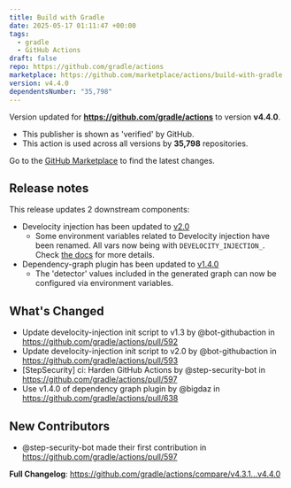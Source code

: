 ```yaml
---
title: Build with Gradle
date: 2025-05-17 01:11:47 +00:00
tags:
  - gradle
  - GitHub Actions
draft: false
repo: https://github.com/gradle/actions
marketplace: https://github.com/marketplace/actions/build-with-gradle
version: v4.4.0
dependentsNumber: "35,798"
---
```



Version updated for **https://github.com/gradle/actions** to version **v4.4.0**.
- This publisher is shown as 'verified' by GitHub.
- This action is used across all versions by **35,798** repositories.

Go to the [GitHub Marketplace](https://github.com/marketplace/actions/build-with-gradle) to find the latest changes.

## Release notes

This release updates 2 downstream components:
* Develocity injection has been updated to [v2.0](https://github.com/gradle/develocity-ci-injection/releases/tag/v2.0)
  * Some environment variables related to Develocity injection have been renamed. All vars now being with `DEVELOCITY_INJECTION_`. Check [the docs](https://github.com/gradle/actions/blob/main/docs/setup-gradle.md#configuring-develocity-injection) for more details.
* Dependency-graph plugin has been updated to [v1.4.0](https://github.com/gradle/github-dependency-graph-gradle-plugin/releases/tag/v1.4.0)
  * The 'detector' values included in the generated graph can now be configured via environment variables.

## What's Changed
* Update develocity-injection init script to v1.3 by @bot-githubaction in https://github.com/gradle/actions/pull/592
* Update develocity-injection init script to v2.0 by @bot-githubaction in https://github.com/gradle/actions/pull/593
* [StepSecurity] ci: Harden GitHub Actions by @step-security-bot in https://github.com/gradle/actions/pull/597
* Use v1.4.0 of dependency graph plugin by @bigdaz in https://github.com/gradle/actions/pull/638

## New Contributors
* @step-security-bot made their first contribution in https://github.com/gradle/actions/pull/597

**Full Changelog**: https://github.com/gradle/actions/compare/v4.3.1...v4.4.0
